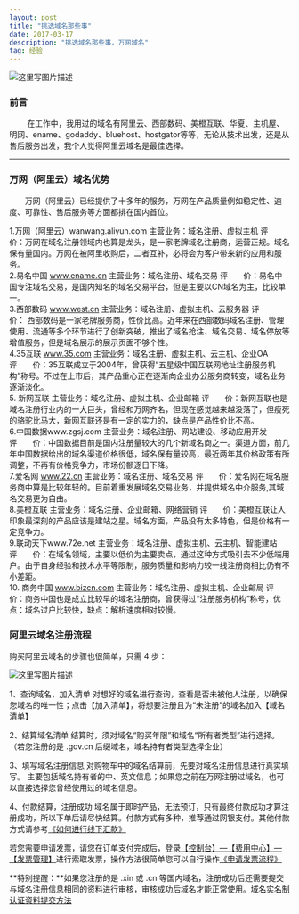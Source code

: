 ```yaml
---
layout: post
title: "挑选域名那些事"
date: 2017-03-17 
description: "挑选域名那些事，万网域名"
tag: 经验 
---  
```

![这里写图片描述](http://img.blog.csdn.net/20170309175824764?watermark/2/text/aHR0cDovL2Jsb2cuY3Nkbi5uZXQvcXFfMjIwODA3Mzc=/font/5a6L5L2T/fontsize/400/fill/I0JBQkFCMA==/dissolve/70/gravity/SouthEast)

### 前言
&emsp;&emsp;  在工作中，我用过的域名有阿里云、西部数码、美橙互联、华夏、主机屋、明网、ename、godaddy、bluehost、hostgator等等，无论从技术出发，还是从售后服务出发，我个人觉得阿里云域名是最佳选择。

-----------------------------------------------------------------

### 万网（阿里云）域名优势

&emsp;&emsp;万网（阿里云）已经提供了十多年的服务，万网在产品质量例如稳定性、速度、可靠性、售后服务等方面都排在国内首位。

1.万网（阿里云）wanwang.aliyun.com
主营业务：域名注册、虚拟主机
评&emsp;&emsp;价：万网在域名注册领域内也算是龙头，是一家老牌域名注册商，运营正规。域名保有量国内。万网在被阿里收购后，二者互补，必将会为客户带来新的应用和服务。
<br/>
 2.易名中国 www.ename.cn
主营业务：域名注册、域名交易
评&emsp;&emsp;价：易名中国专注域名交易，是国内知名的域名交易平台，但是主要以CN域名为主，比较单一。
<br/>
3.西部数码 www.west.cn
主营业务：域名注册、虚拟主机、云服务器
评&emsp;&emsp;价： 西部数码是一家老牌服务商，性价比高。近年来在西部数码域名注册、管理使用、流通等多个环节进行了创新突破，推出了域名抢注、域名交易、域名停放等增值服务，但是域名展示的展示页面不够个性。
<br/>
 4.35互联 www.35.com
主营业务：域名注册、虚拟主机、云主机、企业OA
评&emsp;&emsp;价：35互联成立于2004年，曾获得“五星级中国互联网地址注册服务机构”称号。不过在上市后，其产品重心正在逐渐向企业办公服务商转变，域名业务逐渐淡化。
<br/>
5. 新网互联
主营业务：域名注册、虚拟主机、企业邮箱
评&emsp;&emsp;价：新网互联也是域名注册行业内的一大巨头，曾经和万网齐名，但现在感觉越来越没落了，但瘦死的骆驼比马大，新网互联还是有一定的实力的，缺点是产品性价比不高。
<br/>
 6.中国数据www.zgsj.com
主营业务：域名注册、网站建设、移动应用开发
评&emsp;&emsp;价：中国数据目前是国内注册量较大的几个新域名商之一。渠道方面，前几年中国数据给出的域名渠道价格很低，域名保有量较高，最近两年其价格政策有所调整，不再有价格竞争力，市场份额逐日下降。
 <br/>
7.爱名网 www.22.cn
主营业务：域名注册、域名交易
评&emsp;&emsp;价：爱名网在域名服务商中算是比较年轻的。目前着重发展域名交易业务，并提供域名中介服务,其域名交易更为自由。
 <br/>
8.美橙互联
主营业务：域名注册、企业邮箱、网络营销
评&emsp;&emsp;价：美橙互联让人印象最深刻的产品应该是建站之星。域名方面，产品没有太多特色，但是价格有一定竞争力。
 <br/>
9.联动天下www.72e.net
主营业务：域名注册、虚拟主机、云主机、智能建站
评&emsp;&emsp;价：在域名领域，主要以低价为主要卖点，通过这种方式吸引去不少低端用户。由于自身经验和技术水平等限制，服务质量和影响力较一线注册商相比仍有不小差距。
 <br/>
10. 商务中国 www.bizcn.com
主营业务：域名注册、虚拟主机、企业邮局
评&emsp;&emsp;价：商务中国也是成立比较早的域名注册商，曾获得过“注册服务机构”称号，优点：域名过户比较快，缺点：解析速度相对较慢。


### 阿里云域名注册流程
购买阿里云域名的步骤也很简单，只需 4 步：

  ![这里写图片描述](http://img.blog.csdn.net/20170310212705667?watermark/2/text/aHR0cDovL2Jsb2cuY3Nkbi5uZXQvcXFfMjIwODA3Mzc=/font/5a6L5L2T/fontsize/400/fill/I0JBQkFCMA==/dissolve/70/gravity/SouthEast)

1、查询域名，加入清单
对想好的域名进行查询，查看是否未被他人注册，以确保您域名的唯一性；点击【加入清单】，将想要注册且为“未注册”的域名加入【域名清单】

2、结算域名清单
结算时，须对域名“购买年限”和域名“所有者类型”进行选择。（若您注册的是 .gov.cn 后缀域名，域名持有者类型选择企业）
  
3、填写域名注册信息
对购物车中的域名结算前，先要对域名注册信息进行真实填写。
主要包括域名持有者的中、英文信息；如果您之前在万网注册过域名，也可以直接选择您曾经使用过的域名信息。

4、付款结算，注册成功
域名属于即时产品，无法预订，只有最终付款成功才算注册成功，所以下单后请尽快结算。付款方式有多种，推荐通过网银支付。其他付款方式请参考[《如何进行线下汇款》](https://help.aliyun.com/knowledge_detail/37108.html)

若您需要申请发票，请您在订单支付完成后，登录[【控制台】—【费用中心】—【发票管理】](https://account.aliyun.com/login/login.htm?oauth_callback=http://expense.console.aliyun.com/?spm=5176.7735895.2.2.jcTPHi#/invoice/create)进行索取发票，操作方法很简单您可以自行操作[《申请发票流程》](https://help.aliyun.com/knowledge_detail/37053.html)

**特别提醒：**如果您注册的是 .xin 或 .cn 等国内域名，注册成功后还需要提交与域名注册信息相同的资料进行审核，审核成功后域名才能正常使用。[域名实名制认证资料提交方法](https://help.aliyun.com/knowledge_detail/35881.html) 


